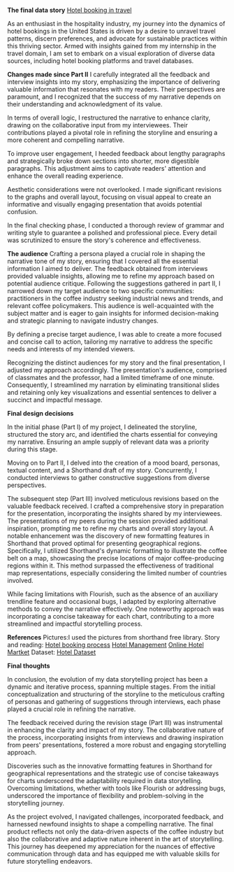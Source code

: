 **The final data story**
[Hotel booking in travel](https://preview.shorthand.com/8Bg1r2BKNXTpu6Xr)

As an enthusiast in the hospitality industry, my journey into the dynamics of hotel bookings in the United States is driven by a desire to unravel travel patterns, discern preferences, and advocate for sustainable practices within this thriving sector. Armed with insights gained from my internship in the travel domain, I am set to embark on a visual exploration of diverse data sources, including hotel booking platforms and travel databases.

**Changes made since Part II**
I carefully integrated all the feedback and interview insights into my story, emphasizing the importance of delivering valuable information that resonates with my readers. Their perspectives are paramount, and I recognized that the success of my narrative depends on their understanding and acknowledgment of its value.

In terms of overall logic, I restructured the narrative to enhance clarity, drawing on the collaborative input from my interviewees. Their contributions played a pivotal role in refining the storyline and ensuring a more coherent and compelling narrative.

To improve user engagement, I heeded feedback about lengthy paragraphs and strategically broke down sections into shorter, more digestible paragraphs. This adjustment aims to captivate readers' attention and enhance the overall reading experience.

Aesthetic considerations were not overlooked. I made significant revisions to the graphs and overall layout, focusing on visual appeal to create an informative and visually engaging presentation that avoids potential confusion.

In the final checking phase, I conducted a thorough review of grammar and writing style to guarantee a polished and professional piece. Every detail was scrutinized to ensure the story's coherence and effectiveness.

**The audience**
Crafting a persona played a crucial role in shaping the narrative tone of my story, ensuring that I covered all the essential information I aimed to deliver. The feedback obtained from interviews provided valuable insights, allowing me to refine my approach based on potential audience critique. Following the suggestions gathered in part II, I narrowed down my target audience to two specific communities: practitioners in the coffee industry seeking industrial news and trends, and relevant coffee policymakers. This audience is well-acquainted with the subject matter and is eager to gain insights for informed decision-making and strategic planning to navigate industry changes.

By defining a precise target audience, I was able to create a more focused and concise call to action, tailoring my narrative to address the specific needs and interests of my intended viewers.

Recognizing the distinct audiences for my story and the final presentation, I adjusted my approach accordingly. The presentation's audience, comprised of classmates and the professor, had a limited timeframe of one minute. Consequently, I streamlined my narration by eliminating transitional slides and retaining only key visualizations and essential sentences to deliver a succinct and impactful message.

**Final design decisions**

In the initial phase (Part I) of my project, I delineated the storyline, structured the story arc, and identified the charts essential for conveying my narrative. Ensuring an ample supply of relevant data was a priority during this stage.

Moving on to Part II, I delved into the creation of a mood board, personas, textual content, and a Shorthand draft of my story. Concurrently, I conducted interviews to gather constructive suggestions from diverse perspectives.

The subsequent step (Part III) involved meticulous revisions based on the valuable feedback received. I crafted a comprehensive story in preparation for the presentation, incorporating the insights shared by my interviewees. The presentations of my peers during the session provided additional inspiration, prompting me to refine my charts and overall story layout. A notable enhancement was the discovery of new formatting features in Shorthand that proved optimal for presenting geographical regions. Specifically, I utilized Shorthand's dynamic formatting to illustrate the coffee belt on a map, showcasing the precise locations of major coffee-producing regions within it. This method surpassed the effectiveness of traditional map representations, especially considering the limited number of countries involved.

While facing limitations with Flourish, such as the absence of an auxiliary trendline feature and occasional bugs, I adapted by exploring alternative methods to convey the narrative effectively. One noteworthy approach was incorporating a concise takeaway for each chart, contributing to a more streamlined and impactful storytelling process.

**References**
Pictures:I used the pictures from shorthand free library. 
Story and reading: [Hotel booking process](https://www.researchgate.net/publication/325980818_Understanding_of_online_hotel_booking_process_A_multiple_method_approach)
                    [Hotel Management](https://ijcrt.org/papers/IJCRT22A6549.pdf)
                    [Online Hotel Martket](https://www.ftc.gov/system/files/documents/reports/online-hotel-booking-market-federal-trade-commission-report-congress-recommended-enforcement-actions/p114500_ftc_report_to_congress_re_the_online_hotel_booking_market.pdf)
Dataset: [Hotel Dataset](a)

**Final thoughts**

In conclusion, the evolution of my data storytelling project has been a dynamic and iterative process, spanning multiple stages. From the initial conceptualization and structuring of the storyline to the meticulous crafting of personas and gathering of suggestions through interviews, each phase played a crucial role in refining the narrative.

The feedback received during the revision stage (Part III) was instrumental in enhancing the clarity and impact of my story. The collaborative nature of the process, incorporating insights from interviews and drawing inspiration from peers' presentations, fostered a more robust and engaging storytelling approach.

Discoveries such as the innovative formatting features in Shorthand for geographical representations and the strategic use of concise takeaways for charts underscored the adaptability required in data storytelling. Overcoming limitations, whether with tools like Flourish or addressing bugs, underscored the importance of flexibility and problem-solving in the storytelling journey.

As the project evolved, I navigated challenges, incorporated feedback, and harnessed newfound insights to shape a compelling narrative. The final product reflects not only the data-driven aspects of the coffee industry but also the collaborative and adaptive nature inherent in the art of storytelling. This journey has deepened my appreciation for the nuances of effective communication through data and has equipped me with valuable skills for future storytelling endeavors.





